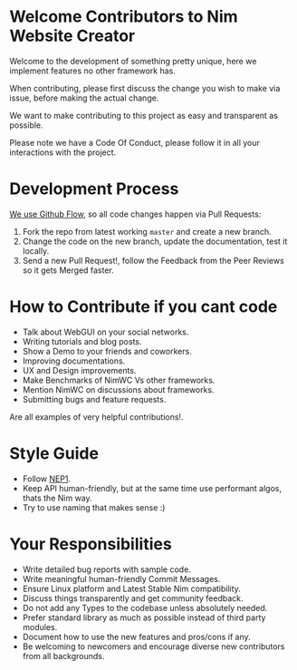 
# Welcome Contributors to Nim Website Creator

Welcome to the development of something pretty unique, here we implement features no other framework has.

When contributing, please first discuss the change you wish to make via issue, before making the actual change.

We want to make contributing to this project as easy and transparent as possible.

Please note we have a Code Of Conduct, please follow it in all your interactions with the project.


# Development Process

[We use Github Flow](https://guides.github.com/introduction/flow/index.html), so all code changes happen via Pull Requests:

1. Fork the repo from latest working `master` and create a new branch.
2. Change the code on the new branch, update the documentation, test it locally.
3. Send a new Pull Request!, follow the Feedback from the Peer Reviews so it gets Merged faster.


# How to Contribute if you cant code

- Talk about WebGUI on your social networks.
- Writing tutorials and blog posts.
- Show a Demo to your friends and coworkers.
- Improving documentations.
- UX and Design improvements.
- Make Benchmarks of NimWC Vs other frameworks.
- Mention NimWC on discussions about frameworks.
- Submitting bugs and feature requests.

Are all examples of very helpful contributions!.


# Style Guide

- Follow [NEP1](https://nim-lang.org/docs/nep1.html).
- Keep API human-friendly, but at the same time use performant algos, thats the Nim way.
- Try to use naming that makes sense :)


# Your Responsibilities

- Write detailed bug reports with sample code.
- Write meaningful human-friendly Commit Messages.
- Ensure Linux platform and Latest Stable Nim compatibility.
- Discuss things transparently and get community feedback.
- Do not add any Types to the codebase unless absolutely needed.
- Prefer standard library as much as possible instead of third party modules.
- Document how to use the new features and pros/cons if any.
- Be welcoming to newcomers and encourage diverse new contributors from all backgrounds.
